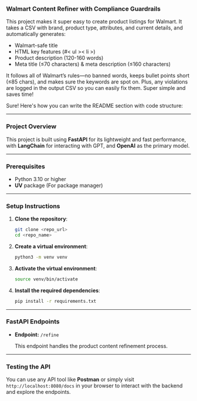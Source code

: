 ### Walmart Content Refiner with Compliance Guardrails

This project makes it super easy to create product listings for Walmart. It takes a CSV with brand, product type, attributes, and current details, and automatically generates:

* Walmart-safe title
* HTML key features (#< ul >< li >)
* Product description (120-160 words)
* Meta title (≤70 characters) & meta description (≤160 characters)

It follows all of Walmart’s rules—no banned words, keeps bullet points short (≤85 chars), and makes sure the keywords are spot on. Plus, any violations are logged in the output CSV so you can easily fix them. Super simple and saves time!

Sure! Here's how you can write the README section with code structure:

---

### Project Overview

This project is built using **FastAPI** for its lightweight and fast performance, with **LangChain** for interacting with GPT, and **OpenAI** as the primary model.

---

### Prerequisites

* Python 3.10 or higher
* **UV** package (For package manager)

---

### Setup Instructions

1. **Clone the repository**:

   ```bash
   git clone <repo_url>
   cd <repo_name>
   ```

2. **Create a virtual environment**:

   ```bash
   python3 -m venv venv
   ```

3. **Activate the virtual environment**:

    ```bash
    source venv/bin/activate
    ```

4. **Install the required dependencies**:

   ```bash
   pip install -r requirements.txt
   ```

---

### FastAPI Endpoints

* **Endpoint:** `/refine`

  This endpoint handles the product content refinement process.

---

### Testing the API

You can use any API tool like **Postman** or simply visit `http://localhost:8080/docs` in your browser to interact with the backend and explore the endpoints.
